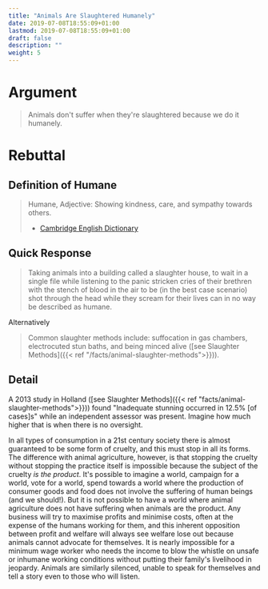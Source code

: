 ```yaml
---
title: "Animals Are Slaughtered Humanely"
date: 2019-07-08T18:55:09+01:00
lastmod: 2019-07-08T18:55:09+01:00
draft: false
description: ""
weight: 5
---
```


# Argument 

> Animals don't suffer when they're slaughtered because we do it humanely.

# Rebuttal

## Definition of Humane
> Humane, Adjective: Showing kindness, care, and sympathy towards others.  
> - [Cambridge English Dictionary](https://dictionary.cambridge.org/dictionary/english/humane) 

## Quick Response
 
> Taking animals into a building called a slaughter house, to wait in a single file while listening to the panic stricken cries of their brethren with the stench of blood in the air to be (in the best case scenario) shot through the head while they scream for their lives can in no way be described as humane.

Alternatively 

> Common slaughter methods include: suffocation in gas chambers, electrocuted stun baths, and being minced alive ([see Slaughter Methods]({{< ref "/facts/animal-slaughter-methods">}})).

## Detail
A 2013 study in Holland ([see Slaughter Methods]({{< ref "facts/animal-slaughter-methods">}})) found "Inadequate stunning occurred in 12.5% [of cases]s" while an independent assessor was present. Imagine how much higher that is when there is no oversight.

In all types of consumption in a 21st century society there is almost guaranteed to be some form of cruelty, and this must stop in all its forms. The difference with animal agriculture, however, is that stopping the cruelty without stopping the practice itself is impossible because the subject of the cruelty _is the product_. It's possible to imagine a world, campaign for a world, vote for a world, spend towards a world where the production of consumer goods and food does not involve the suffering of human beings (and we should!). But it is not possible to have a world where animal agriculture does not have suffering when animals are the product. Any business will try to maximise profits and minimise costs, often at the expense of the humans working for them, and this inherent opposition between profit and welfare will always see welfare lose out because animals cannot advocate for themselves. It is nearly impossible for a minimum wage worker who needs the income to blow the whistle on unsafe or inhumane working conditions without putting their family's livelihood in jeopardy. Animals are similarly silenced, unable to speak for themselves and tell a story even to those who will listen.
